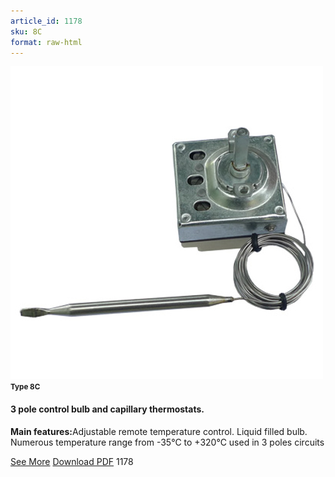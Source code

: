 ```yaml
---
article_id: 1178
sku: 8C
format: raw-html
---
```

 <img src="../new-images/8C.jpg" class="card-imgs mb-2">
 <small class="text-grey mb-2"><b>Type 8C</b> </small>
 <h4>3 pole control bulb and capillary thermostats.</h4>
 <p><b>Main features:</b>Adjustable remote temperature control. Liquid filled bulb. Numerous temperature range from -35&#xB0;C to +320&#xB0;C used in 3 poles circuits</p>
 <div class="btns">
 <a href="8c.html" class="btn-red">See More</a>
 <a href="pdf/1-47Three pole control thermostat-Type 8C20130603.pdf" target="_blank" class="btn-red">Download PDF</a>
 <!-- <a href="http://www.ultimheat.com/cat1.html" class="access-link" target="_blank"> Access full catalogue <i class="fa fa-external-link" aria-hidden="true"></i> </a> -->
 <span class="number-btn">1178</span>
 </div>
 
